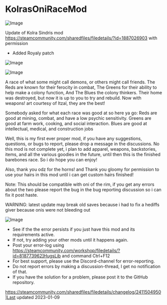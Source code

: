 # KolrasOniRaceMod

![Image](https://i.imgur.com/buuPQel.png)

Update of Kolra Sindris mod
https://steamcommunity.com/sharedfiles/filedetails/?id=1887026903
with permission

- Added Royaly patch

![Image](https://i.imgur.com/pufA0kM.png)

	
![Image](https://i.imgur.com/Z4GOv8H.png)

A race of what some might call demons, or others might call friends. The Reds are known for their ferocity in combat, The Greens for their ability to help make a colony function, And The Blues the colony thinkers. Their home was destroyed, but now it is up to you to try and rebuild.
Now with weapons! art courtesy of Itzal, they are the best!

Somebody asked for what each race was good at so here ya go:
Reds are good at mining, combat, and have a low psychic sensitivity.
Greens are good at farm work, cooking, and social interaction.
Blues are good at intellectual, medical, and construction jobs

Well, this is my first ever proper mod, if you have any suggestions, questions, or bugs to report, please drop a message in the discussions. No this mod is not complete yet, i plan to add apparel, weapons, backstories, items, and all the various goodies in the future, until then this is the finished barebones race. So i do hope you can enjoy!

Also, thank you odz for the horns! and Thank you gloomy for permission to use your hairs in this mod until i can get custom hairs finished!

Note: This should be compatible with oni of the rim, if you get any errors about the two please report the bug in the bug reporting discussion so i can fix it post haste.

WARNING: latest update may break old saves because i had to fix a hediffs giver because onis were not bleeding out

![Image](https://i.imgur.com/PwoNOj4.png)



-  See if the the error persists if you just have this mod and its requirements active.
-  If not, try adding your other mods until it happens again.
-  Post your error-log using https://steamcommunity.com/workshop/filedetails/?id=818773962]HugsLib and command Ctrl+F12
-  For best support, please use the Discord-channel for error-reporting.
-  Do not report errors by making a discussion-thread, I get no notification of that.
-  If you have the solution for a problem, please post it to the GitHub repository.




https://steamcommunity.com/sharedfiles/filedetails/changelog/2411504950]Last updated 2023-01-09
